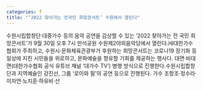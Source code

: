 ```yaml
---
categories: f
title: "‘2022 찾아가는 전국민 희망콘서트’ 수원에서 열린다"
---
```

수원시립합창단·대중가수 등의 음악 공연을 감상할 수 있는 ‘2022 찾아가는 전 국민 희망콘서트’가 9월 30일 오후 7시 만석공원 수원제2야외음악당에서 열린다.㈔대한가수협회가 주최하고, 수원시·문화체육관광부가 후원하는 희망콘서트는 코로나19 장기화 등 일상에 지친 시민들을 위로하고, 문화예술을 향유할 기회를 제공하는 행사다. 대면·비대면(대한가수협회 공식 유튜브 채널 ‘대가수 TV’) 병행 방식으로 진행한다.수원시립합창단과 지역예술인 강진선, 그룹 ‘로이와 필’의 공연 등으로 진행된다. 가수 조항조·정수라·이자연·노지훈·하유비·산
